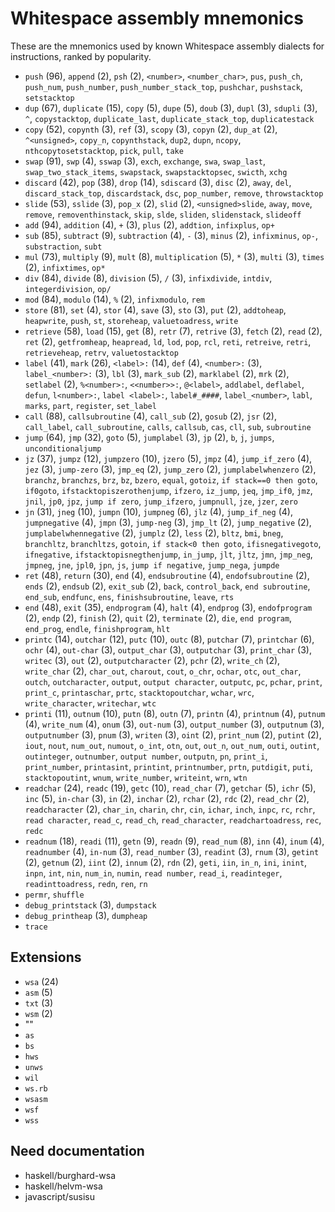 # Whitespace assembly mnemonics

<!-- Generated by tools/generate_assembly.jq; DO NOT EDIT. -->

These are the mnemonics used by known Whitespace assembly dialects for
instructions, ranked by popularity.

- `push` (96), `append` (2), `psh` (2), `<number>`, `<number_char>`, `pus`, `push_ch`, `push_num`, `push_number`, `push_number_stack_top`, `pushchar`, `pushstack`, `setstacktop`
- `dup` (67), `duplicate` (15), `copy` (5), `dupe` (5), `doub` (3), `dupl` (3), `sdupli` (3), `^`, `copystacktop`, `duplicate_last`, `duplicate_stack_top`, `duplicatestack`
- `copy` (52), `copynth` (3), `ref` (3), `scopy` (3), `copyn` (2), `dup_at` (2), `^<unsigned>`, `copy_n`, `copynthstack`, `dup2`, `dupn`, `ncopy`, `nthcopytosetstacktop`, `pick`, `pull`, `take`
- `swap` (91), `swp` (4), `sswap` (3), `exch`, `exchange`, `swa`, `swap_last`, `swap_two_stack_items`, `swapstack`, `swapstacktopsec`, `swicth`, `xchg`
- `discard` (42), `pop` (38), `drop` (14), `sdiscard` (3), `disc` (2), `away`, `del`, `discard_stack_top`, `discardstack`, `dsc`, `pop_number`, `remove`, `throwstacktop`
- `slide` (53), `sslide` (3), `pop_x` (2), `slid` (2), `<unsigned>slide`, `away`, `move`, `remove`, `removenthinstack`, `skip`, `slde`, `sliden`, `slidenstack`, `slideoff`
- `add` (94), `addition` (4), `+` (3), `plus` (2), `addtion`, `infixplus`, `op+`
- `sub` (85), `subtract` (9), `subtraction` (4), `-` (3), `minus` (2), `infixminus`, `op-`, `substraction`, `subt`
- `mul` (73), `multiply` (9), `mult` (8), `multiplication` (5), `*` (3), `multi` (3), `times` (2), `infixtimes`, `op*`
- `div` (84), `divide` (8), `division` (5), `/` (3), `infixdivide`, `intdiv`, `integerdivision`, `op/`
- `mod` (84), `modulo` (14), `%` (2), `infixmodulo`, `rem`
- `store` (81), `set` (4), `stor` (4), `save` (3), `sto` (3), `put` (2), `addtoheap`, `heapwrite`, `push`, `st`, `storeheap`, `valuetoadress`, `write`
- `retrieve` (58), `load` (15), `get` (8), `retr` (7), `retrive` (3), `fetch` (2), `read` (2), `ret` (2), `getfromheap`, `heapread`, `ld`, `lod`, `pop`, `rcl`, `reti`, `retreive`, `retri`, `retrieveheap`, `retrv`, `valuetostacktop`
- `label` (41), `mark` (26), `<label>:` (14), `def` (4), `<number>:` (3), `label_<number>:` (3), `lbl` (3), `mark_sub` (2), `marklabel` (2), `mrk` (2), `setlabel` (2), `%<number>:`, `<<number>>:`, `@<label>`, `addlabel`, `deflabel`, `defun`, `l<number>:`, `label <label>:`, `label#_####`, `label_<number>`, `labl`, `marks`, `part`, `register`, `set_label`
- `call` (88), `callsubroutine` (4), `call_sub` (2), `gosub` (2), `jsr` (2), `call_label`, `call_subroutine`, `calls`, `callsub`, `cas`, `cll`, `sub`, `subroutine`
- `jump` (64), `jmp` (32), `goto` (5), `jumplabel` (3), `jp` (2), `b`, `j`, `jumps`, `unconditionaljump`
- `jz` (37), `jumpz` (12), `jumpzero` (10), `jzero` (5), `jmpz` (4), `jump_if_zero` (4), `jez` (3), `jump-zero` (3), `jmp_eq` (2), `jump_zero` (2), `jumplabelwhenzero` (2), `branchz`, `branchzs`, `brz`, `bz`, `bzero`, `equal`, `gotoiz`, `if stack==0 then goto`, `if0goto`, `ifstacktopiszerothenjump`, `ifzero`, `iz_jump`, `jeq`, `jmp_if0`, `jmz`, `jnil`, `jp0`, `jpz`, `jump if zero`, `jump_ifzero`, `jumpnull`, `jze`, `jzer`, `zero`
- `jn` (31), `jneg` (10), `jumpn` (10), `jumpneg` (6), `jlz` (4), `jump_if_neg` (4), `jumpnegative` (4), `jmpn` (3), `jump-neg` (3), `jmp_lt` (2), `jump_negative` (2), `jumplabelwhennegative` (2), `jumplz` (2), `less` (2), `bltz`, `bmi`, `bneg`, `branchltz`, `branchltzs`, `gotoin`, `if stack<0 then goto`, `ifisnegativegoto`, `ifnegative`, `ifstacktopisnegthenjump`, `in_jump`, `jlt`, `jltz`, `jmn`, `jmp_neg`, `jmpneg`, `jne`, `jpl0`, `jpn`, `js`, `jump if negative`, `jump_nega`, `jumpde`
- `ret` (48), `return` (30), `end` (4), `endsubroutine` (4), `endofsubroutine` (2), `ends` (2), `endsub` (2), `exit_sub` (2), `back`, `control_back`, `end subroutine`, `end_sub`, `endfunc`, `ens`, `finishsubroutine`, `leave`, `rts`
- `end` (48), `exit` (35), `endprogram` (4), `halt` (4), `endprog` (3), `endofprogram` (2), `endp` (2), `finish` (2), `quit` (2), `terminate` (2), `die`, `end program`, `end_prog`, `endle`, `finishprogram`, `hlt`
- `printc` (14), `outchar` (12), `putc` (10), `outc` (8), `putchar` (7), `printchar` (6), `ochr` (4), `out-char` (3), `output_char` (3), `outputchar` (3), `print_char` (3), `writec` (3), `out` (2), `outputcharacter` (2), `pchr` (2), `write_ch` (2), `write_char` (2), `char_out`, `charout`, `cout`, `o_chr`, `ochar`, `otc`, `out_char`, `outch`, `outcharacter`, `output`, `output character`, `outputc`, `pc`, `pchar`, `print`, `print_c`, `printaschar`, `prtc`, `stacktopoutchar`, `wchar`, `wrc`, `write_character`, `writechar`, `wtc`
- `printi` (11), `outnum` (10), `putn` (8), `outn` (7), `printn` (4), `printnum` (4), `putnum` (4), `write_num` (4), `onum` (3), `out-num` (3), `output_number` (3), `outputnum` (3), `outputnumber` (3), `pnum` (3), `writen` (3), `oint` (2), `print_num` (2), `putint` (2), `iout`, `nout`, `num_out`, `numout`, `o_int`, `otn`, `out`, `out_n`, `out_num`, `outi`, `outint`, `outinteger`, `outnumber`, `output number`, `outputn`, `pn`, `print_i`, `print_number`, `printasint`, `printint`, `printnumber`, `prtn`, `putdigit`, `puti`, `stacktopoutint`, `wnum`, `write_number`, `writeint`, `wrn`, `wtn`
- `readchar` (24), `readc` (19), `getc` (10), `read_char` (7), `getchar` (5), `ichr` (5), `inc` (5), `in-char` (3), `in` (2), `inchar` (2), `rchar` (2), `rdc` (2), `read_chr` (2), `readcharacter` (2), `char_in`, `charin`, `chr`, `cin`, `ichar`, `inch`, `inpc`, `rc`, `rchr`, `read character`, `read_c`, `read_ch`, `read_character`, `readchartoadress`, `rec`, `redc`
- `readnum` (18), `readi` (11), `getn` (9), `readn` (9), `read_num` (8), `inn` (4), `inum` (4), `readnumber` (4), `in-num` (3), `read_number` (3), `readint` (3), `rnum` (3), `getint` (2), `getnum` (2), `iint` (2), `innum` (2), `rdn` (2), `geti`, `iin`, `in_n`, `ini`, `inint`, `inpn`, `int`, `nin`, `num_in`, `numin`, `read number`, `read_i`, `readinteger`, `readinttoadress`, `redn`, `ren`, `rn`
- `permr`, `shuffle`
- `debug_printstack` (3), `dumpstack`
- `debug_printheap` (3), `dumpheap`
- `trace`

## Extensions

- `wsa` (24)
- `asm` (5)
- `txt` (3)
- `wsm` (2)
- ""
- `as`
- `bs`
- `hws`
- `unws`
- `wil`
- `ws.rb`
- `wsasm`
- `wsf`
- `wss`

## Need documentation

- haskell/burghard-wsa
- haskell/helvm-wsa
- javascript/susisu
